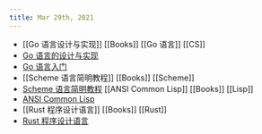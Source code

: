 ```yaml
---
title: Mar 29th, 2021
---
```


- [[Go 语言设计与实现]] [[Books]]  [[Go 语言]] [[CS]]
- [Go 语言的设计与实现](https://draveness.me/golang/)
- [Go 语言入门](https://github.com/unknwon/the-way-to-go_ZH_CN/blob/master/eBook/directory.md)
- [[Scheme 语言简明教程]] [[Books]] [[Scheme]]
- [Scheme 语言简明教程](https://songjinghe.github.io/TYS-zh-translation/)  [[ANSI Common Lisp]] [[Books]] [[Lisp]]
- [ANSI Common Lisp](https://acl.readthedocs.io/en/latest/index.html)
- [[Rust 程序设计语言]] [[Books]] [[Rust]]
- [Rust 程序设计语言](https://kaisery.github.io/trpl-zh-cn/)